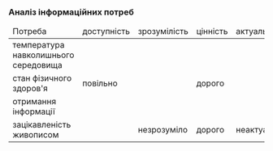 ### Аналіз інформаційних потреб

<table>
<thead>
<tr>
<td>Потреба</td>
<td>доступність</td>
<td>зрозумілість</td>
<td>цінність</td>
<td>актуальність</td>
</tr>
</thead>
<tr>
<td>температура навколишнього середовища</td>
<td></td>
<td></td>
<td></td>
<td></td>
</tr>
<tr>
<td>стан фізичного здоров'я</td>
<td>повільно</td>
<td></td>
<td>дорого</td>
<td></td>
</tr>
<td>отримання інформації</td>
<td></td>
<td></td>
<td></td>
<td></td>
</tr>
<td>зацікавленість живописом</td>
<td></td>
<td>незрозуміло</td>
<td>дорого</td>
<td>неактуально</td>
</tr>
